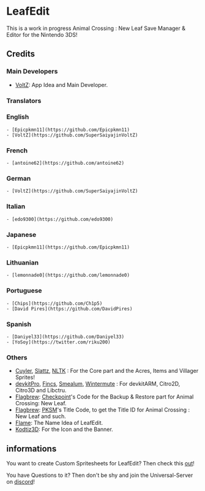 # LeafEdit

This is a work in progress Animal Crossing : New Leaf Save Manager & Editor for the Nintendo 3DS!


## Credits
### Main Developers
- [VoltZ](https://github.com/SuperSaiyajinVoltZ): App Idea and Main Developer.
### Translators

### English
	- [Epicpkmn11](https://github.com/Epicpkmn11)
	- [VoltZ](https://github.com/SuperSaiyajinVoltZ)
### French
	- [antoine62](https://github.com/antoine62)
### German
	- [VoltZ](https://github.com/SuperSaiyajinVoltZ)
### Italian
	- [edo9300](https://github.com/edo9300)
### Japanese
	- [Epicpkmn11](https://github.com/Epicpkmn11)
### Lithuanian
	- [lemonnade0](https://github.com/lemonnade0)
### Portuguese
	- [Chips](https://github.com/Ch1p5)
	- [David Pires](https://github.com/DavidPires)
### Spanish
	- [Daniyel33](https://github.com/Daniyel33)	
	- [YoSoy](https://twitter.com/riku200)

### Others

- [Cuyler](https://github.com/Cuyler36), [Slattz](https://github.com/Slattz), [NLTK](https://github.com/Slattz/NLTK) : For the Core part and the Acres, Items and Villager Sprites!
- [devkitPro](https://github.com/devkitPro), [Fincs](https://github.com/fincs), [Smealum](https://github.com/smealum), [Wintermute](https://github.com/WinterMute) : For devkitARM, Citro2D, Citro3D and Libctru.
- [Flagbrew](https://github.com/FlagBrew): [Checkpoint](https://github.com/FlagBrew/Checkpoint)'s Code for the Backup & Restore part for Animal Crossing: New Leaf.
- [Flagbrew](https://github.com/FlagBrew): [PKSM](https://github.com/FlagBrew/PKSM)'s Title Code, to get the Title ID for Animal Crossing : New Leaf and such.
- [Flame](https://github.com/FlameKat53): The Name Idea of LeafEdit.
- [Kodtiz3D](https://github.com/Kodtiz3D): For the Icon and the Banner.

## informations

You want to create Custom Spritesheets for LeafEdit? Then check this [out](https://github.com/Universal-Team/leafedit-spritesheet-creation)!

You have Questions to it? Then don't be shy and join the Universal-Server on [discord](https://discord.gg/KDJCfGF)!